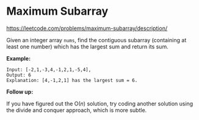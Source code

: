 Maximum Subarray
================

https://leetcode.com/problems/maximum-subarray/description/

Given an integer array  `nums`, find the contiguous subarray (containing at least one number) which has the largest sum and return its sum.

**Example:**
```
Input: [-2,1,-3,4,-1,2,1,-5,4],
Output: 6
Explanation: [4,-1,2,1] has the largest sum = 6.
```
**Follow up:**

If you have figured out the O(_n_) solution, try coding another solution using the divide and conquer approach, which is more subtle.
